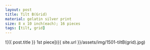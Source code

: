 ```yaml
---
layout: post
title: Tilt B(Grid)
material: gelatin silver print
size: 8 x 10 inch(each); 16 pieces
tags: [tilt, grid]
---
```



![{{ post.title }} 1st piece]({{ site.url }}/assets/img/1501-tiltB(grid).jpg)

